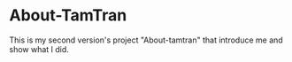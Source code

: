 # About-TamTran
This is my second version's project "About-tamtran" that introduce me and show what I did. 
